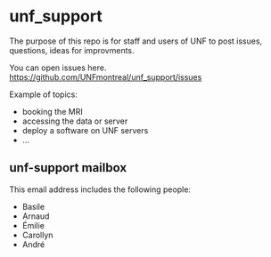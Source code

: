# unf_support

The purpose of this repo is for staff and users of UNF to post issues, questions, ideas for improvments.

You can open issues here. 
https://github.com/UNFmontreal/unf_support/issues

Example of topics:
- booking the MRI
- accessing the data or server
- deploy a software on UNF servers
- ...

## unf-support mailbox

This email address includes the following people:
- Basile
- Arnaud
- Émilie
- Carollyn
- André
